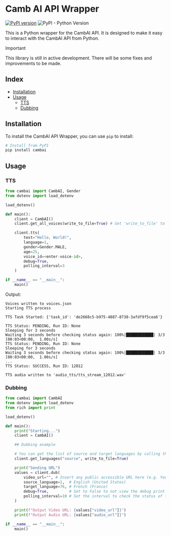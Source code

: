<!-- omit from toc -->
# Camb AI API Wrapper

[![PyPI version](https://badge.fury.io/py/cambai.svg)](https://badge.fury.io/py/cambai)
![PyPI - Python Version](https://img.shields.io/pypi/pyversions/cambai)

This is a Python wrapper for the CambAI API. It is designed to make it easy to interact with the CambAI API from Python.

> [!IMPORTANT]
> This library is still in active development.
> There will be some fixes and improvements to be made.

<!-- omit from toc -->
## Index

- [Installation](#installation)
- [Usage](#usage)
  - [TTS](#tts)
  - [Dubbing](#dubbing)

## Installation

To install the CambAI API Wrapper, you can use `pip` to install:

```bash
# Install from PyPI
pip install cambai
```

## Usage

### TTS

```python
from cambai import CambAI, Gender
from dotenv import load_dotenv

load_dotenv()

def main():
    client = CambAI()
    client.get_all_voices(write_to_file=True) # Set 'write_to_file' to False if you don't want to view the list of voices in a JSON file

    client.tts(
        text="Hello, World!",
        language=1,
        gender=Gender.MALE,
        age=25,
        voice_id=<enter-voice-id>,
        debug=True,
        polling_interval=3
    )

if __name__ == "__main__":
    main()
```

Output:
```
Voices written to voices.json
Starting TTS process

TTS Task Started: {'task_id': 'de2668c5-b975-4887-8738-3afdf9f5cea6'}

TTS Status: PENDING, Run ID: None
Sleeping for 3 seconds
Waiting 3 seconds before checking status again: 100%|████████████| 3/3 [00:03<00:00,  1.00s/s]
TTS Status: PENDING, Run ID: None
Sleeping for 3 seconds
Waiting 3 seconds before checking status again: 100%|████████████| 3/3 [00:03<00:00,  1.00s/s]
...
TTS Status: SUCCESS, Run ID: 12012

TTS audio written to 'audio_tts/tts_stream_12012.wav'
```

### Dubbing

```python
from cambai import CambAI
from dotenv import load_dotenv
from rich import print

load_dotenv()

def main():
    print("Starting...")
    client = CambAI()

    ## Dubbing example

    # You can get the list of source and target languages by calling the 'get_languages' method
    client.get_languages("source", write_to_file=True)

    print("Sending URL")
    values = client.dub(
        video_url="", # Insert any public accessible URL here (e.g. YouTube, Vimeo, etc.)
        source_language=1,  # English (United States)
        target_language=76, # French (France)
        debug=True,         # Set to False to not view the debug print statements
        polling_interval=10 # Set the interval to check the status of the dubbing task
    )

    print(f"Output Video URL: {values["video_url"]}")
    print(f"Output Audio URL: {values["audio_url"]}")

if __name__ == "__main__":
    main()
```
